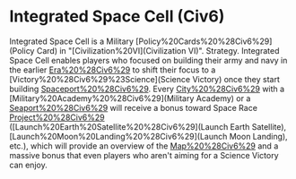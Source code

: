 # Integrated Space Cell (Civ6)

Integrated Space Cell is a Military [Policy%20Cards%20%28Civ6%29](Policy Card) in "[Civilization%20VI](Civilization VI)".
Strategy.
Integrated Space Cell enables players who focused on building their army and navy in the earlier [Era%20%28Civ6%29](eras) to shift their focus to a [Victory%20%28Civ6%29%23Science](Science Victory) once they start building [Spaceport%20%28Civ6%29](Spaceports). Every [City%20%28Civ6%29](city) with a [Military%20Academy%20%28Civ6%29](Military Academy) or a [Seaport%20%28Civ6%29](Seaport) will receive a bonus toward Space Race [Project%20%28Civ6%29](projects) ([Launch%20Earth%20Satellite%20%28Civ6%29](Launch Earth Satellite), [Launch%20Moon%20Landing%20%28Civ6%29](Launch Moon Landing), etc.), which will provide an overview of the [Map%20%28Civ6%29](map) and a massive bonus that even players who aren't aiming for a Science Victory can enjoy.